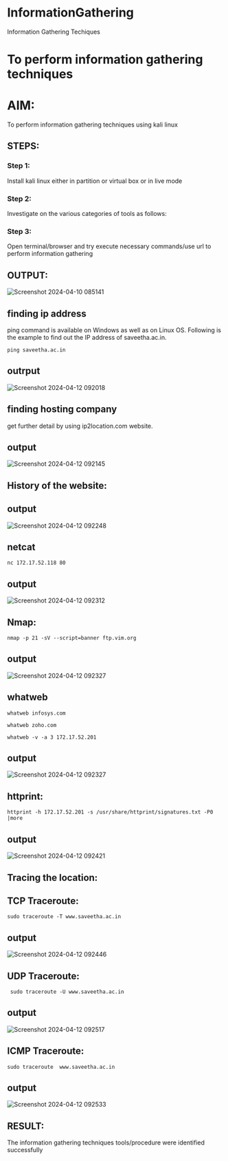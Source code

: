 # InformationGathering
Information Gathering Techiques

# To perform information gathering techniques

# AIM:

To perform information gathering techniques using kali linux 

## STEPS:

### Step 1:

Install kali linux either in partition or virtual box or in live mode

### Step 2:

Investigate on the various categories of tools as follows:

### Step 3:
Open terminal/browser and try execute necessary commands/use url to perform information gathering


## OUTPUT:

![Screenshot 2024-04-10 085141](https://github.com/hema-dharshini5/InformationGathering/assets/147117728/b2d096d5-b244-49f2-ae1b-d6cbb7b4a74d)
## finding ip address
ping command is available on Windows as well as on Linux OS. Following is the example to find out the IP address of saveetha.ac.in.
```
ping saveetha.ac.in
```
## outrput
![Screenshot 2024-04-12 092018](https://github.com/hema-dharshini5/InformationGathering/assets/147117728/2f728bc7-9956-4234-a102-508f1d365fde)

## finding hosting company
get further detail by using ip2location.com website.
## output
![Screenshot 2024-04-12 092145](https://github.com/hema-dharshini5/InformationGathering/assets/147117728/73f8c95c-2249-49b3-ad2e-fce949525916)

## History of the website:
## output
![Screenshot 2024-04-12 092248](https://github.com/hema-dharshini5/InformationGathering/assets/147117728/b699c750-c878-4ecb-aeee-89ae728f842f)

## netcat
```
nc 172.17.52.118 80
```
## output
![Screenshot 2024-04-12 092312](https://github.com/hema-dharshini5/InformationGathering/assets/147117728/fbcb7c6d-2c9a-4cbe-ac56-de19e96d59d3)
## Nmap:
```
nmap -p 21 -sV --script=banner ftp.vim.org
```
## output
![Screenshot 2024-04-12 092327](https://github.com/hema-dharshini5/InformationGathering/assets/147117728/e93ea2a1-2ca4-4510-b7a7-64f35232d789)

## whatweb
```
whatweb infosys.com
```
```
whatweb zoho.com
```
```
whatweb -v -a 3 172.17.52.201
````
## output
![Screenshot 2024-04-12 092327](https://github.com/hema-dharshini5/InformationGathering/assets/147117728/2994305b-7f98-437c-84a1-e22897054674)

## httprint:
```
httprint -h 172.17.52.201 -s /usr/share/httprint/signatures.txt -P0 |more
```
## output
![Screenshot 2024-04-12 092421](https://github.com/hema-dharshini5/InformationGathering/assets/147117728/532bbf99-8030-4ff3-8e9e-902959e08986)

## Tracing the location:
## TCP Traceroute:
```
sudo traceroute -T www.saveetha.ac.in
```
## output
![Screenshot 2024-04-12 092446](https://github.com/hema-dharshini5/InformationGathering/assets/147117728/8b424ef0-3e80-472a-8102-3a57355aea94)
## UDP Traceroute:
```
 sudo traceroute -U www.saveetha.ac.in
```
## output
![Screenshot 2024-04-12 092517](https://github.com/hema-dharshini5/InformationGathering/assets/147117728/164d8520-9c0c-4e8d-acbf-9dee306b3b5f)
## ICMP Traceroute:
```
sudo traceroute  www.saveetha.ac.in
```
## output
![Screenshot 2024-04-12 092533](https://github.com/hema-dharshini5/InformationGathering/assets/147117728/c5585d44-dc4d-4ccf-9781-c07a63d1bb74)


## RESULT:
The information gathering techniques tools/procedure were  identified successfully
